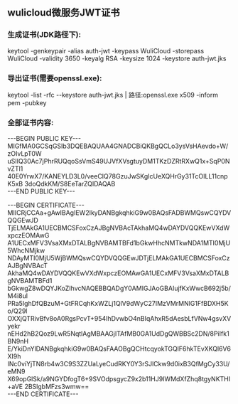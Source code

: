 ## wulicloud微服务JWT证书

### 生成证书(JDK路径下):
keytool -genkeypair -alias auth-jwt -keypass WuliCloud -storepass WuliCloud -validity 3650 -keyalg RSA -keysize 1024 -keystore auth-jwt.jks
### 导出证书(需要openssl.exe): 
keytool -list -rfc --keystore auth-jwt.jks | 路径:openssl.exe x509 -inform pem -pubkey
### 全部证书内容:

<p>---BEGIN PUBLIC KEY---<br>
MIGfMA0GCSqGSIb3DQEBAQUAA4GNADCBiQKBgQCLo3ysVsHAevdo+W/zOIvLpT0W
uSIIQ30Ac7jPhrRUQqoSsVmS49UJVfXVsgtuyDM1TKzDZRtRXwQ1x+SqP0NvZTl1
40E0YrwX7/KANEYLD3L0/veeCIQ78GzuJwSKgIcUeXQHrGy31TcOILL11cnpK5xB
3doQdkKM/S8EeTarZQIDAQAB<br>
---END PUBLIC KEY---<br></p>
<p>---BEGIN CERTIFICATE---<br>
MIICRjCCAa+gAwIBAgIEW2IkyDANBgkqhkiG9w0BAQsFADBWMQswCQYDVQQGEwJD
TjELMAkGA1UECBMCSFoxCzAJBgNVBAcTAkhaMQ4wDAYDVQQKEwVXdWxpczEOMAwG
A1UECxMFV3VsaXMxDTALBgNVBAMTBFd1bGkwHhcNMTkwNDA1MTI0MjU5WhcNMjkw
NDAyMTI0MjU5WjBWMQswCQYDVQQGEwJDTjELMAkGA1UECBMCSFoxCzAJBgNVBAcT
AkhaMQ4wDAYDVQQKEwVXdWxpczEOMAwGA1UECxMFV3VsaXMxDTALBgNVBAMTBFd1
bGkwgZ8wDQYJKoZIhvcNAQEBBQADgY0AMIGJAoGBAIujfKxWwcB692j5b/M4i8ul
PRa5IghDfQBzuM+GtFRCqhKxWZLj1QlV9dWyC27IMzVMrMNlG1FfBDXH5Ko/Q29l
OXXjQTRivBfv8oA0RgsPcvT+954IhDvwbO4nBIqAhxR5dAesbLfVNw4gsvXVyekr
nEHd2hB2Qoz9LwR5NqtlAgMBAAGjITAfMB0GA1UdDgQWBBSc2DN/8PiIfk1BN9nH
E/YkiDnYlDANBgkqhkiG9w0BAQsFAAOBgQCHtcqyokTGQlF6hkTEvXKQl6V6XI9h
INc0viYjTN8rb4w3C9S3ZZUaLyeCudRKY0Y3rSJlCkw9d0ixB3QfMgCy33U/eMN9
X69opGlSk/a9NGYDfogT6+9SVOdpsgycZ9x2b11HJ9IWMdXfZhq8tgyNKTHI+aVE
2BSlgbMFzs3wmw==<br>
---END CERTIFICATE---<p>
